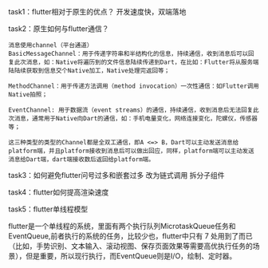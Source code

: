 task1：flutter相对于原生的优点？
开发速度快，双端落地


task2：原生如何与flutter通信？

    消息使用channel（平台通道）
    BasicMessageChannel：用于传递字符串和半结构化的信息，持续通信，收到消息后可以回复此次消息，如：Native将遍历到的文件信息陆续传递到Dart，在比如：Flutter将从服务端陆陆续获取到信息交个Native加工，Native处理完返回等；

    MethodChannel：用于传递方法调用（method invocation）一次性通信：如Flutter调用Native拍照；

    EventChannel: 用于数据流（event streams）的通信，持续通信，收到消息后无法回复此次消息，通常用于Native向Dart的通信，如：手机电量变化，网络连接变化，陀螺仪，传感器等；

    这三种类型的类型的Channel都是全双工通信，即A <=> B，Dart可以主动发送消息给platform端，并且platform接收到消息后可以做出回应，同样，platform端可以主动发送消息给Dart端，dart端接收数后返回给platform端。


task3：如何避免flutter问号过多和嵌套过多
改为链式调用
拆分子组件


task4：flutter如何提高渲染速度

task5：flutter单线程模型

flutter是一个单线程的系统，里面有两个执行队列MicrotaskQueue任务和EventQueue,前者执行的系统的任务，比较少也，flutter中只有 7 处用到了而已（比如，手势识别、文本输入、滚动视图、保存页面效果等需要高优执行任务的场景），但是重要，所以现行执行，而EventQueue则是I/O，绘制、定时器。